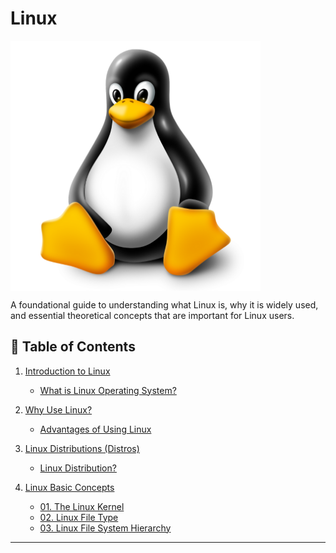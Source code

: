 # Linux

<img align = "center" alt = "Linux" hight="400" width="400" src = "https://github.com/anik-devops11/Linux/blob/main/images/Linux%20Logo.png"> </br>

A foundational guide to understanding what Linux is, why it is widely used, and essential theoretical concepts that are important for Linux users.

## 📝 Table of Contents

1. [Introduction to Linux](Linux-Documents/01-Introduction)
   - [What is Linux Operating System?](Linux-Documents/01-Introduction/What-is-linux-operating-system.md)

2. [Why Use Linux?](Linux-Documents/02-Why-Use-Linux)
   - [Advantages of Using Linux](Linux-Documents/02-Why-Use-Linux/Advantages-of-Using-Linux.md)

3. [Linux Distributions (Distros)](Linux-Documents/03-Linux-Distributions)
   - [Linux Distribution?](Linux-Documents/03-Linux-Distributions/Linux-Distributions.md)

4. [Linux Basic Concepts](Linux-Documents/04-Linux-Basic-Concepts)
   - [01. The Linux Kernel](Linux-Documents/04-Linux-Basic-Concepts/01-The-Linux-Kernel.md)
   - [02. Linux File Type](Linux-Documents/04-Linux-Basic-Concepts/02-Linux-File-Types.md)
   - [03. Linux File System Hierarchy](Linux-Documents/04-Linux-Basic-Concepts/03-LInux-File-system-Hierarchy.md)
---